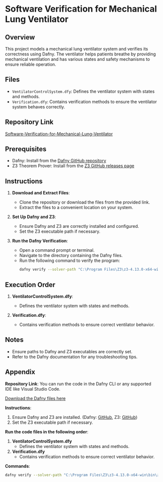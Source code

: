 # Software Verification for Mechanical Lung Ventilator

## Overview
This project models a mechanical lung ventilator system and verifies its correctness using Dafny. The ventilator helps patients breathe by providing mechanical ventilation and has various states and safety mechanisms to ensure reliable operation.

## Files
- `VentilatorControlSystem.dfy`: Defines the ventilator system with states and methods.
- `Verification.dfy`: Contains verification methods to ensure the ventilator system behaves correctly.

## Repository Link
[Software-Verification-for-Mechanical-Lung-Ventilator](https://github.com/vignesh15102001/Software-Verification-for-Mechanical-Lung-Ventilator)

## Prerequisites
- Dafny: Install from the [Dafny GitHub repository](https://github.com/dafny-lang/dafny)
- Z3 Theorem Prover: Install from the [Z3 GitHub releases page](https://github.com/Z3Prover/z3/releases)

## Instructions
1. **Download and Extract Files**:
   - Clone the repository or download the files from the provided link.
   - Extract the files to a convenient location on your system.

2. **Set Up Dafny and Z3**:
   - Ensure Dafny and Z3 are correctly installed and configured.
   - Set the Z3 executable path if necessary.

3. **Run the Dafny Verification**:
   - Open a command prompt or terminal.
   - Navigate to the directory containing the Dafny files.
   - Run the following command to verify the program:
     ```sh
     dafny verify --solver-path "C:\Program Files\Z3\z3-4.13.0-x64-win\bin\z3.exe" VentilatorControlSystem.dfy Verification.dfy
     ```

## Execution Order
1. **VentilatorControlSystem.dfy**:
   - Defines the ventilator system with states and methods.
   
2. **Verification.dfy**:
   - Contains verification methods to ensure correct ventilator behavior.

## Notes
- Ensure paths to Dafny and Z3 executables are correctly set.
- Refer to the Dafny documentation for any troubleshooting tips.

## Appendix

**Repository Link**: You can run the code in the Dafny CLI or any supported IDE like Visual Studio Code.

[Download the Dafny files here](https://github.com/vignesh15102001/Software-Verification-for-Mechanical-Lung-Ventilator)

**Instructions**:
1. Ensure Dafny and Z3 are installed. (Dafny: [GitHub](https://github.com/dafny-lang/dafny), Z3: [GitHub](https://github.com/Z3Prover/z3/releases))
2. Set the Z3 executable path if necessary.

**Run the code files in the following order**:
1. **VentilatorControlSystem.dfy**
   - Defines the ventilator system with states and methods.
2. **Verification.dfy**
   - Contains verification methods to ensure correct ventilator behavior.

**Commands**:
```sh
dafny verify --solver-path "C:\Program Files\Z3\z3-4.13.0-x64-win\bin\z3.exe" VentilatorControlSystem.dfy Verification.dfy
